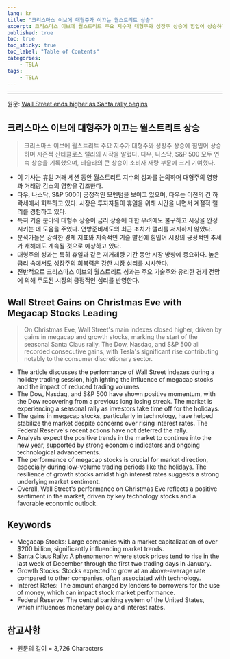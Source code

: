 ```yaml
---
lang: kr
title: "크리스마스 이브에 대형주가 이끄는 월스트리트 상승"
excerpt: 크리스마스 이브에 월스트리트 주요 지수가 대형주와 성장주 상승에 힘입어 상승하며 시즌적 산타클로스 랠리의 시작을 알렸다. 다우, 나스닥, S&P 500 모두 연속 상승을 기록했으며, 테슬라의 큰 상승이 소비자 재량 부문에 크게 기여했다.
published: true
toc: true
toc_sticky: true
toc_label: "Table of Contents"
categories:
    - TSLA
tags:
    - TSLA
---
```


---

  원문: [Wall Street ends higher as Santa rally begins](https://www.investing.com/news/economy-news/futures-muted-before-shortened-christmas-eve-trading-3788058)

## 크리스마스 이브에 대형주가 이끄는 월스트리트 상승

> 크리스마스 이브에 월스트리트 주요 지수가 대형주와 성장주 상승에 힘입어 상승하며 시즌적 산타클로스 랠리의 시작을 알렸다. 다우, 나스닥, S&P 500 모두 연속 상승을 기록했으며, 테슬라의 큰 상승이 소비자 재량 부문에 크게 기여했다.


- 이 기사는 휴일 거래 세션 동안 월스트리트 지수의 성과를 논의하며 대형주의 영향과 거래량 감소의 영향을 강조한다.
- 다우, 나스닥, S&P 500이 긍정적인 모멘텀을 보이고 있으며, 다우는 이전의 긴 하락세에서 회복하고 있다. 시장은 투자자들이 휴일을 위해 시간을 내면서 계절적 랠리를 경험하고 있다.
- 특히 기술 분야의 대형주 상승이 금리 상승에 대한 우려에도 불구하고 시장을 안정시키는 데 도움을 주었다. 연방준비제도의 최근 조치가 랠리를 저지하지 않았다.
- 분석가들은 강력한 경제 지표와 지속적인 기술 발전에 힘입어 시장의 긍정적인 추세가 새해에도 계속될 것으로 예상하고 있다.
- 대형주의 성과는 특히 휴일과 같은 저거래량 기간 동안 시장 방향에 중요하다. 높은 금리 속에서도 성장주의 회복력은 강한 시장 심리를 시사한다.
- 전반적으로 크리스마스 이브의 월스트리트 성과는 주요 기술주와 유리한 경제 전망에 의해 주도된 시장의 긍정적인 심리를 반영한다.

## Wall Street Gains on Christmas Eve with Megacap Stocks Leading

> On Christmas Eve, Wall Street's main indexes closed higher, driven by gains in megacap and growth stocks, marking the start of the seasonal Santa Claus rally. The Dow, Nasdaq, and S&P 500 all recorded consecutive gains, with Tesla's significant rise contributing notably to the consumer discretionary sector.


- The article discusses the performance of Wall Street indexes during a holiday trading session, highlighting the influence of megacap stocks and the impact of reduced trading volumes.
- The Dow, Nasdaq, and S&P 500 have shown positive momentum, with the Dow recovering from a previous long losing streak. The market is experiencing a seasonal rally as investors take time off for the holidays.
- The gains in megacap stocks, particularly in technology, have helped stabilize the market despite concerns over rising interest rates. The Federal Reserve's recent actions have not deterred the rally.
- Analysts expect the positive trends in the market to continue into the new year, supported by strong economic indicators and ongoing technological advancements.
- The performance of megacap stocks is crucial for market direction, especially during low-volume trading periods like the holidays. The resilience of growth stocks amidst high interest rates suggests a strong underlying market sentiment.
- Overall, Wall Street's performance on Christmas Eve reflects a positive sentiment in the market, driven by key technology stocks and a favorable economic outlook.

## Keywords

- Megacap Stocks: Large companies with a market capitalization of over $200 billion, significantly influencing market trends.
- Santa Claus Rally: A phenomenon where stock prices tend to rise in the last week of December through the first two trading days in January.
- Growth Stocks: Stocks expected to grow at an above-average rate compared to other companies, often associated with technology.
- Interest Rates: The amount charged by lenders to borrowers for the use of money, which can impact stock market performance.
- Federal Reserve: The central banking system of the United States, which influences monetary policy and interest rates.

## 참고사항

- 원문의 길이 = 3,726 Characters

